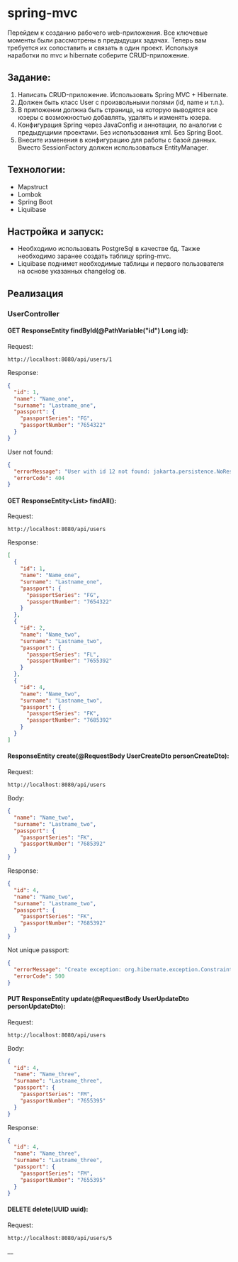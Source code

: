 # spring-mvc

Перейдем к созданию рабочего web-приложения. Все ключевые моменты были рассмотрены в предыдущих задачах. Теперь вам
требуется их сопоставить и связать в один проект.
Используя наработки по mvc и hibernate соберите CRUD-приложение.

## Задание:

1. Написать CRUD-приложение. Использовать Spring MVC + Hibernate.
2. Должен быть класс User с произвольными полями (id, name и т.п.).
3. В приложении должна быть страница, на которую выводятся все юзеры с возможностью добавлять, удалять и изменять юзера.
4. Конфигурация Spring через JavaConfig и аннотации, по аналогии с предыдущими проектами. Без использования xml. Без
   Spring Boot.
5. Внесите изменения в конфигурацию для работы с базой данных. Вместо SessionFactory должен использоваться
   EntityManager.

## Технологии:

- Mapstruct
- Lombok
- Spring Boot
- Liquibase

## Настройка и запуск:

- Необходимо использовать PostgreSql в качестве бд. Также необходимо заранее создать таблицу spring-mvc.
- Liquibase поднимет необходимые таблицы и первого пользователя на основе указанных changelog`ов.

## Реализация

### UserController

#### GET ResponseEntity<UserDto> findById(@PathVariable("id") Long id):

Request:

```http request
http://localhost:8080/api/users/1
```

Response:

```json
{
  "id": 1,
  "name": "Name_one",
  "surname": "Lastname_one",
  "passport": {
    "passportSeries": "FG",
    "passportNumber": "7654322"
  }
}
```

User not found:

```json
{
  "errorMessage": "User with id 12 not found: jakarta.persistence.NoResultException: No result found for query [SELECT p FROM user p WHERE p.id = :id]",
  "errorCode": 404
}
```

#### GET ResponseEntity<List<UserDto>> findAll():

Request:

```http request
http://localhost:8080/api/users
```

Response:

```json
[
  {
    "id": 1,
    "name": "Name_one",
    "surname": "Lastname_one",
    "passport": {
      "passportSeries": "FG",
      "passportNumber": "7654322"
    }
  },
  {
    "id": 2,
    "name": "Name_two",
    "surname": "Lastname_two",
    "passport": {
      "passportSeries": "FL",
      "passportNumber": "7655392"
    }
  },
  {
    "id": 4,
    "name": "Name_two",
    "surname": "Lastname_two",
    "passport": {
      "passportSeries": "FK",
      "passportNumber": "7685392"
    }
  }
]
```

#### ResponseEntity<UserDto> create(@RequestBody UserCreateDto personCreateDto):

Request:

```http request
http://localhost:8080/api/users
```

Body:

```json
{
  "name": "Name_two",
  "surname": "Lastname_two",
  "passport": {
    "passportSeries": "FK",
    "passportNumber": "7685392"
  }
}
```

Response:

```json
{
  "id": 4,
  "name": "Name_two",
  "surname": "Lastname_two",
  "passport": {
    "passportSeries": "FK",
    "passportNumber": "7685392"
  }
}
```

Not unique passport:

```json
{
  "errorMessage": "Create exception: org.hibernate.exception.ConstraintViolationException: could not execute statement [ERROR: duplicate key value violates unique constraint \"person_passport_series_passport_number_key\"\n  Detail: Key (passport_series, passport_number)=(FK, 7685392) already exists.] [/* insert for by.vitikova.spring.mvc.model.entity.User */insert into users (name,passport_number,passport_series,surname) values (?,?,?,?) returning id]",
  "errorCode": 500
}
```

#### PUT ResponseEntity<UserDto> update(@RequestBody UserUpdateDto personUpdateDto):

Request:

```http request
http://localhost:8080/api/users
```

Body:

```json
{
  "id": 4,
  "name": "Name_three",
  "surname": "Lastname_three",
  "passport": {
    "passportSeries": "FM",
    "passportNumber": "7655395"
  }
}
```

Response:

```json
{
  "id": 4,
  "name": "Name_three",
  "surname": "Lastname_three",
  "passport": {
    "passportSeries": "FM",
    "passportNumber": "7655395"
  }
}
```

#### DELETE delete(UUID uuid):

Request:

```http request
http://localhost:8080/api/users/5
```

__